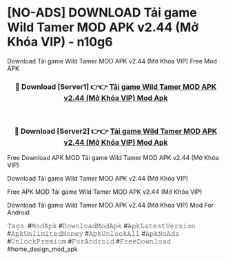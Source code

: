 # [NO-ADS] DOWNLOAD Tải game Wild Tamer MOD APK v2.44 (Mở Khóa VIP) - n10g6
Download Tải game Wild Tamer MOD APK v2.44 (Mở Khóa VIP) Free Mod APK

<div align="center">
<h3>🔴 Download [Server1] 👉👉 <a href="https://apk-comot.site?title=Tải_game_Wild_Tamer_MOD_APK_v2.44_(Mở_Khóa_VIP)">Tải game Wild Tamer MOD APK v2.44 (Mở Khóa VIP) Mod Apk</a></h3><br>

<h3>🔴 Download [Server2] 👉👉 <a href="https://apk-comot.site?title=Tải_game_Wild_Tamer_MOD_APK_v2.44_(Mở_Khóa_VIP)">Tải game Wild Tamer MOD APK v2.44 (Mở Khóa VIP) Mod Apk</a></h3>
</div>


Free Download APK MOD Tải game Wild Tamer MOD APK v2.44 (Mở Khóa VIP)

Download Tải game Wild Tamer MOD APK v2.44 (Mở Khóa VIP) 

Free APK MOD Tải game Wild Tamer MOD APK v2.44 (Mở Khóa VIP) 

Download Tải game Wild Tamer MOD APK v2.44 (Mở Khóa VIP) Mod For Android

𝚃𝚊𝚐𝚜: #𝙼𝚘𝚍𝙰𝚙𝚔 #𝙳𝚘𝚠𝚗𝚕𝚘𝚊𝚍𝙼𝚘𝚍𝙰𝚙𝚔 #𝙰𝚙𝚔𝙻𝚊𝚝𝚎𝚜𝚝𝚅𝚎𝚛𝚜𝚒𝚘𝚗 #𝙰𝚙𝚔𝚄𝚗𝚕𝚒𝚖𝚒𝚝𝚎𝚍𝙼𝚘𝚗𝚎𝚢 #𝙰𝚙𝚔𝚄𝚗𝚕𝚘𝚌𝚔𝙰𝚕𝚕 #𝙰𝚙𝚔𝙽𝚘𝙰𝚍𝚜 #𝚄𝚗𝚕𝚘𝚌𝚔𝙿𝚛𝚎𝚖𝚒𝚞𝚖 #𝙵𝚘𝚛𝙰𝚗𝚍𝚛𝚘𝚒𝚍 #𝙵𝚛𝚎𝚎𝙳𝚘𝚠𝚗𝚕𝚘𝚊𝚍 #home_design_mod_apk